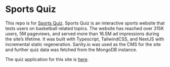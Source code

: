 # Sports Quiz

This repo is for [Sports Quiz](https://sportsquiz.org/). Sports Quiz is an interactive sports website that tests users on basketball related topics. The website has reached over 315K users, 5M pageviews, and served more than 16.5M ad impressions during the site’s lifetime. It was built with Typescript, TailwindCSS, and NextJS with incremental static regeneration. Sanity.io was used as the CMS for the site and further quiz data was fetched from the MongoDB instance.

The quiz application for this site is [here](https://github.com/ikeg225/quiz-app).